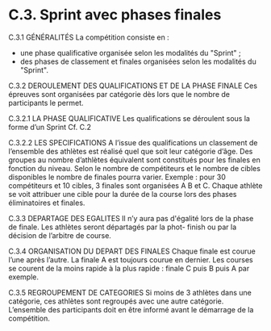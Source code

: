 # C.3. Sprint avec phases finales

C.3.1 GÉNÉRALITÉS
La compétition consiste en :

- une phase qualificative organisée selon les modalités du "Sprint" ;
- des phases de classement et finales organisées selon les modalités du "Sprint".

C.3.2 DEROULEMENT DES QUALIFICATIONS ET DE LA PHASE FINALE
Ces épreuves sont organisées par catégorie dès lors que le nombre de participants le permet.

C.3.2.1 LA PHASE QUALIFICATIVE
Les qualifications se déroulent sous la forme d’un Sprint Cf. C.2

C.3.2.2 LES SPECIFICATIONS
A l’issue des qualifications un classement de l’ensemble des athlètes est réalisé quel que soit leur catégorie
d’âge.
Des groupes au nombre d’athlètes équivalent sont constitués pour les finales en fonction du niveau. Selon
le nombre de compétiteurs et le nombre de cibles disponibles le nombre de finales pourra varier.
Exemple : pour 30 compétiteurs et 10 cibles, 3 finales sont organisées A B et C.
Chaque athlète se voit attribuer une cible pour la durée de la course lors des phases éliminatoires et finales.

C.3.3 DEPARTAGE DES EGALITES
Il n’y aura pas d'égalité lors de la phase de finale. Les athlètes seront départagés par la phot- finish ou par
la décision de l’arbitre de course.

C.3.4 ORGANISATION DU DEPART DES FINALES
Chaque finale est courue l’une après l’autre. La finale A est toujours courue en dernier.
Les courses se courent de la moins rapide à la plus rapide : finale C puis B puis A par exemple.

C.3.5 REGROUPEMENT DE CATEGORIES
Si moins de 3 athlètes dans une catégorie, ces athlètes sont regroupés avec une autre catégorie.
L’ensemble des participants doit en être informé avant le démarrage de la compétition.
